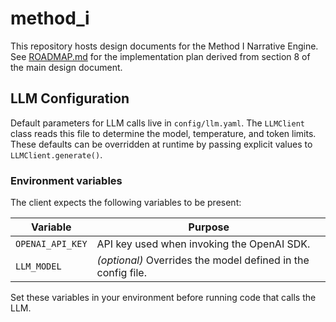 # method_i

This repository hosts design documents for the Method I Narrative Engine. See [ROADMAP.md](ROADMAP.md) for the implementation plan derived from section 8 of the main design document.

## LLM Configuration

Default parameters for LLM calls live in `config/llm.yaml`.
The `LLMClient` class reads this file to determine the model,
temperature, and token limits. These defaults can be overridden at
runtime by passing explicit values to `LLMClient.generate()`.

### Environment variables

The client expects the following variables to be present:

| Variable        | Purpose                                             |
| --------------- | --------------------------------------------------- |
| `OPENAI_API_KEY`| API key used when invoking the OpenAI SDK.          |
| `LLM_MODEL`     | *(optional)* Overrides the model defined in the config file. |

Set these variables in your environment before running code that calls the LLM.

